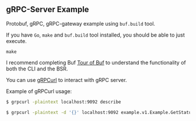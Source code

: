 ## gRPC-Server Example

Protobuf, gRPC, gRPC-gateway example using `buf.build` tool.

If you have `Go`, `make` and `buf.build` tool installed, you should be able to just execute.

```shell
make
```

I recommend completing Buf [Tour of Buf](https://docs.buf.build/tour/introduction)  to understand the functionality  of both the CLI and the BSR.

You can use [gRPCurl](https://github.com/fullstorydev/grpcurl) to interact with gRPC server.

Example of gRPCurl usage: 

```bash
$ grpcurl -plaintext localhost:9092 describe                     

$ grpcurl -plaintext -d '{}' localhost:9092 example.v1.Example.GetStatus

```